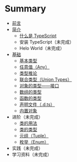 # Summary

- [前言](README.md)
- [简介](introduction/README.md)
  - [什么是 TypeScript](introduction/what-is-typescript.md)
  - 安装 TypeScript（未完成）
  - Helo World（未完成）
- [基础](basics/README.md)
  - [基本类型](basics/primitive-types.md)
  - [任意值（Any）](basics/any.md)
  - [类型推论](basics/type-inference.md)
  - [联合类型（Union Types）](basics/union-types.md)
  - [对象的类型——接口](basics/type-of-object-interfaces.md)
  - [数组的类型](basics/type-of-array.md)
  - [函数的类型](basics/type-of-function.md)
  - [声明文件（.d.ts）](basics/declaration-files.md)
  - [内置对象](basics/built-in-objects.md)
- 进阶（未完成）
  - [类的用法](advanced/use-of-class.md)
  - [类的类型](advanced/type-of-class.md)
  - [元组（Tuple）](advanced/tuple.md)
  - [枚举（Enum）](advanced/enum.md)
- 实践（未完成）
- 学习资料（未完成）
